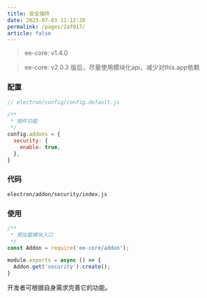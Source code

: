 ```yaml
---
title: 安全插件
date: 2023-07-03 11:12:20
permalink: /pages/2af017/
article: false
---
```


> ee-core: v1.4.0

> ee-core: v2.0.3 版后，尽量使用模块化api，减少对this.app依赖

###  配置
```javascript
// electron/config/config.default.js

/**
 * 插件功能
 */
config.addons = {
  security: {
    enable: true,
  },
}
```
###  代码
```bash
electron/addon/security/index.js
```
###  使用

```javascript
/**
 * 预加载模块入口
 */
const Addon = require('ee-core/addon');

module.exports = async () => {
  Addon.get('security').create();
}
```
开发者可根据自身需求完善它的功能。
